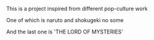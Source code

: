 This is a project inspired from different pop-culture work

One of which is naruto and shokugeki no some

And the last one is 'THE LORD OF MYSTERIES'


